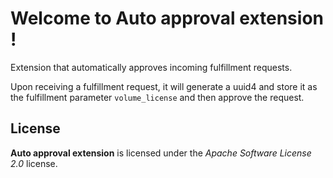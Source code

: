 # Welcome to Auto approval extension !


Extension that automatically approves incoming fulfillment requests.

Upon receiving a fulfillment request, it will generate a uuid4 and store it as the fulfillment parameter `volume_license` and then approve the request.



## License

**Auto approval extension** is licensed under the *Apache Software License 2.0* license.

